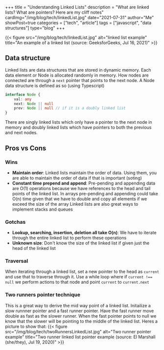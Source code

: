 +++
title = "Understanding Linked Lists"
description = "What are linked lists? What are pointers? Here are my cliff notes"
cardImg="/img/blog/tech/linkedList.jpg"
date="2021-07-31"
author="Me"
showPost=true
categories = ["tech", "article"]
tags = ["javascript", "data structures"]
type="blog"
+++

{{< figure src="/img/blog/tech/linkedList.jpg" alt="linked list example" title="An example of a linked list (source: GeeksforGeeks, Jul 16, 2021)" >}}

## Data structure

Linked lists are data structures that are stored in dynamic memory. Each data element or Node is allocated randomly in memory. How nodes are connected are through a `next` pointer that points to the next node. A Node data structure is defined as so (using Typescript)

```typescript
interface Node {
    val: any
    next: Node || null
    prev: Node || null // if it is a doubly linked list
}
```

There are singly linked lists which only have a pointer to the next node in memory and doubly linked lists which have pointers to both the previous and next nodes.

## Pros vs Cons

### Wins

- **Maintain order**:
  Linked lists maintain the order of data. Using them, you are able to maintain the order of data if that is important (soting)
- **Constant time prepend and append**:
  Pre-pending and appending data are O(1) operations because we have references to the head and tail points of the linked list. In arrays pre-pending and appending could take O(n) time given that we have to double and copy all elements if we exceed the size of the array
  Linked lists are also great ways to implement stacks and queues

### Gotchas

- **Lookup, searching, insertion, deletion all take O(n)**:
  We have to iterate through the entire linked list to perform these operations
- **Unknown size**: Don't know the size of the linked list if given just the head of the linked list

### Traversal

When iterating through a linked list, set a new pointer to the head as `current` and use that to traverse through it. Use a while loop where if `current !== null` we perform actions to that node and point `current` to `current.next`

### Two runners pointer technique

This is a great way to derive the mid way point of a linked list. Initailize a slow runnner pointer and a fast runner pointer. Have the fast runner move double as fast as the slower runner. When the fast pointer points to null we know that the slower will be pointing to the middle of the linked list. Heres a picture to show that:
{{< figure src="/img/blog/tech/twoRunnersLinkedList.jpg" alt="Two runner pointer example" title="Two runner linked list pointer example (source: El Marshall (she/they), Jul 19, 2020)" >}}
